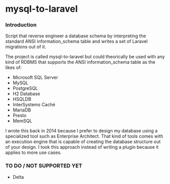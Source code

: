 # mysql-to-laravel

### Introduction

Script that reverse engineer a database schema by interpreting the standard ANSI information_schema table and writes a set of Laravel migrations out of it.

The project is called mysql-to-laravel but could theorically be used with any kind of RDBMS that supports the ANSI information_schema table as the likes of:

- Microsoft SQL Server
- MySQL
- PostgreSQL
- H2 Database
- HSQLDB
- InterSystems Caché
- MariaDB
- Presto
- MemSQL

I wrote this back in 2014 because I prefer to design my database using a specialized tool such as Enterprise Architect. That kind of tools comes with an execution engine that is capable of creating the database structure out of your design. I took this approach instead of writing a plugin because it applies to more use cases.

### TO DO / NOT SUPPORTED YET

- Delta
